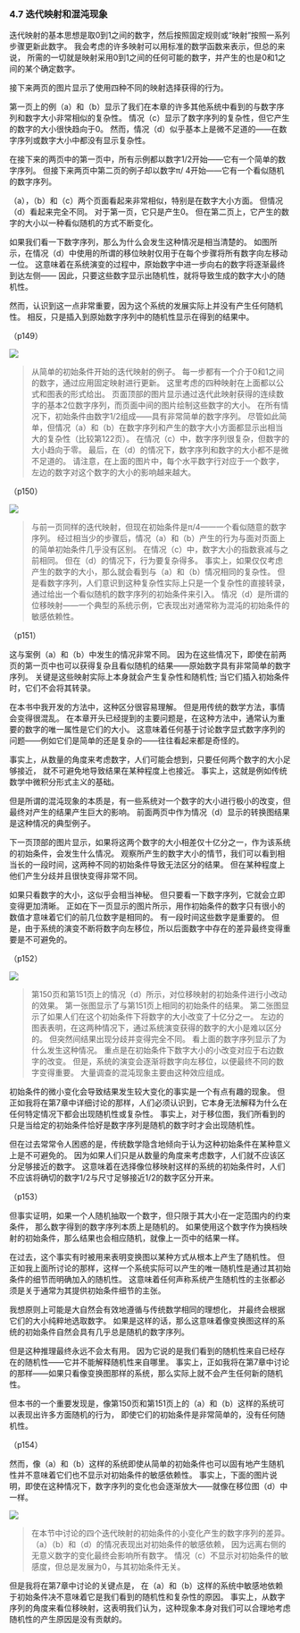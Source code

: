 ### 4.7  迭代映射和混沌现象

迭代映射的基本思想是取0到1之间的数字，然后按照固定规则或“映射”按照一系列步骤更新此数字。
我会考虑的许多映射可以用标准的数学函数来表示，但总的来说，
所需的一切就是映射采用0到1之间的任何可能的数字，并产生的也是0和1之间的某个确定数字。

接下来两页的图片显示了使用四种不同的映射选择获得的行为。

第一页上的例（a）和（b）显示了我们在本章的许多其他系统中看到的与数字序列和数字大小非常相似的复杂性。
情况（c）显示了数字序列的复杂性，但它产生的数字的大小很快趋向于0。
然而，情况（d）似乎基本上是微不足道的——在数字序列或数字大小中都没有显示复杂性。

在接下来的两页中的第一页中，所有示例都以数字1/2开始——它有一个简单的数字序列。
但接下来两页中第二页的例子却以数字π/ 4开始——它有一个看似随机的数字序列。

（a），（b）和（c）两个页面看起来非常相似，特别是在数字大小方面。
但情况（d）看起来完全不同。
对于第一页，它只是产生0。
但在第二页上，它产生的数字的大小以一种看似随机的方式不断变化。

如果我们看一下数字序列，那么为什么会发生这种情况是相当清楚的。
如图所示，在情况（d）中使用的所谓的移位映射仅用于在每个步骤将所有数字向左移动一位。
这意味着在系统演变的过程中，原始数字中进一步向右的数字将逐渐最终到达左侧——
因此，只要这些数字显示出随机性，就将导致生成的数字大小的随机性。

然而，认识到这一点非常重要，因为这个系统的发展实际上并没有产生任何随机性。
相反，只是插入到原始数字序列中的随机性显示在得到的结果中。

（p149）

![](assets/p150.png)
>从简单的初始条件开始的迭代映射的例子。
每一步都有一个介于0和1之间的数字，通过应用固定映射进行更新。
这里考虑的四种映射在上面都以公式和图表的形式给出。
页面顶部的图片显示通过迭代此映射获得的连续数字的基本2位数字序列，而页面中间的图片绘制这些数字的大小。
在所有情况下，初始条件由数字1/2组成——具有非常简单的数字序列。
尽管如此简单，但情况（a）和（b）在数字序列和产生的数字大小方面都显示出相当大的复杂性（比较第122页）。
在情况（c）中，数字序列很复杂，但数字的大小趋向于零。
最后，在（d）的情况下，数字序列和数字的大小都不是微不足道的。
请注意，在上面的图片中，每个水平数字行对应于一个数字，左边的数字对这个数字的大小的影响越来越大。

（p150）

![](assets/p151.png)

>与前一页同样的迭代映射，但现在初始条件是π/4——一个看似随意的数字序列。
经过相当少的步骤后，情况（a）和（b）产生的行为与面对页面上的简单初始条件几乎没有区别。
在情况（c）中，数字大小的指数衰减与之前相同。
但在（d）的情况下，行为要复杂得多。
事实上，如果仅仅考虑产生的数字的大小，那么就会看到与（a）和（b）情况相同的复杂性。
但是看数字序列，人们意识到这种复杂性实际上只是一个复杂性的直接转录，通过给出一个看似随机的数字序列的初始条件来引入。
情况（d）是所谓的位移映射——一个典型的系统示例，它表现出对通常称为混沌的初始条件的敏感依赖性。

（p151）


这与案例（a）和（b）中发生的情况非常不同。
因为在这些情况下，即使在前两页的第一页中也可以获得复杂且看似随机的结果——原始数字具有非常简单的数字序列。
关键是这些映射实际上本身就会产生复杂性和随机性; 当它们插入初始条件时，它们不会将其转录。

在本书中我开发的方法中，这种区分很容易理解。
但是用传统的数学方法，事情会变得很混乱。
在本章开头已经提到的主要问题是，在这种方法中，通常认为重要的数字的唯一属性是它们的大小。
这意味着任何基于讨论数字显式数字序列的问题——例如它们是简单的还是复杂的——往往看起来都是奇怪的。

事实上，从数量的角度来考虑数字，人们可能会想到，只要任何两个数字的大小足够接近，
就不可避免地导致结果在某种程度上也接近。
事实上，这就是例如传统数学中微积分形式主义的基础。

但是所谓的混沌现象的本质是，有一些系统对一个数字的大小进行极小的改变，但最终对产生的结果产生巨大的影响。
前面两页中作为情况（d）显示的转换图结果是这种情况的典型例子。

下一页顶部的图片显示，如果将这两个数字的大小相差仅十亿分之一，作为该系统的初始条件，会发生什么情况。
观察所产生的数字大小的情节，我们可以看到相当长的一段时间，这两种不同的初始条件导致无法区分的结果。
但在某种程度上他们产生分歧并且很快变得非常不同。

如果只看数字的大小，这似乎会相当神秘。
但只要看一下数字序列，它就会立即变得更加清晰。
正如在下一页显示的图片所示，用作初始条件的数字只有很小的数值才意味着它们的前几位数字是相同的。
有一段时间这些数字是重要的。
但是，由于系统的演变不断将数字向左移位，所以后面数字中存在的差异最终变得重要是不可避免的。

（p152）

![](assets/p153.png)

>第150页和第151页上的情况（d）所示，对位移映射的初始条件进行小改动的效果。
第一张图显示了与第151页上相同的初始条件的结果。
第二张图显示了如果人们在这个初始条件下将数字的大小改变了十亿分之一。
左边的图表表明，在这两种情况下，通过系统演变获得的数字的大小是难以区分的。
但突然间结果出现分歧并变得完全不同。
看上面的数字序列显示了为什么发生这种情况。
重点是在初始条件下数字大小的小改变对应于右边数字的改变。
但是，系统的演变会逐渐将数字向左移位，以便最终不同的数字变得重要。
大量调查的混沌现象主要由这种效应组成。


初始条件的微小变化会导致结果发生较大变化的事实是一个有点有趣的现象。
但正如我将在第7章中详细讨论的那样，人们必须认识到，它本身无法解释为什么在任何特定情况下都会出现随机性或复杂性。
事实上，对于移位图，我们所看到的只是当给定的初始条件恰好是数字序列是随机的数字时才会出现随机性。

但在过去常常令人困惑的是，传统数学隐含地倾向于认为这种初始条件在某种意义上是不可避免的。
因为如果人们只是从数量的角度来考虑数字，人们就不应该区分足够接近的数字。
这意味着在选择像位移映射这样的系统的初始条件时，人们不应该将确切的数字1/2与尺寸足够接近1/2的数字区分开来。

（p153）

但事实证明，如果一个人随机抽取一个数字，但只限于其大小在一定范围内的约束条件，
那么数字得到的数字序列本质上是随机的。
如果使用这个数字作为换档映射的初始条件，那么结果也会相应随机，就像上一页中的结果一样。

在过去，这个事实有时被用来表明变换图以某种方式从根本上产生了随机性。
但正如我上面所讨论的那样，这样一个系统实际可以产生的唯一随机性是通过其初始条件的细节而明确加入的随机性。
这意味着任何声称系统产生随机性的主张都必须是关于通常为其提供初始条件细节的主张。

我想原则上可能是大自然会有效地遵循与传统数学相同的理想化，
并最终会根据它们的大小纯粹地选取数字。
如果是这样的话，那么这意味着像变换图这样的系统的初始条件自然会具有几乎总是随机的数字序列。

但是这种推理最终永远不会太有用。
因为它说的是我们看到的随机性来自已经存在的随机性——它并不能解释随机性来自哪里。
事实上，正如我将在第7章中讨论的那样——如果只看像变换图那样的系统，那么实际上就不会产生任何新的随机性。

但本书的一个重要发现是，像第150页和第151页上的（a）和（b）这样的系统可以表现出许多方面随机的行为，
即使它们的初始条件是非常简单的，没有任何随机性。

（p154）

然而，像（a）和（b）这样的系统即使从简单的初始条件也可以固有地产生随机性并不意味着它们也不显示对初始条件的敏感依赖性。
事实上，下面的图片说明，即使在这种情况下，数字序列的变化也会逐渐放大——就像在移位图（d）中一样。

![](assets/p155.png)

>在本节中讨论的四个迭代映射的初始条件的小变化产生的数字序列的差异。
（a）（b）和（d）的情况表现出对初始条件的敏感依赖，
因为远离右侧的无意义数字的变化最终会影响所有数字。
情况（c）不显示对初始条件的敏感度，但总是发展为0，与其初始条件无关。

但是我将在第7章中讨论的关键点是，
在（a）和（b）这样的系统中敏感地依赖于初始条件决不意味着它是我们看到的随机性和复杂性的原因。
事实上，从数字序列的角度来看位移映射，这表明我们认为，这种现象本身对我们可以合理地考虑随机性的产生原因是没有贡献的。

